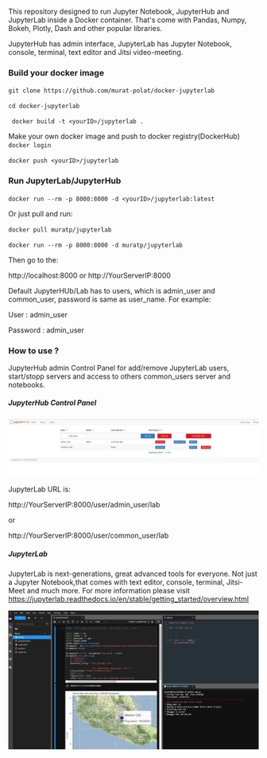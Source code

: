 This repository designed to run Jupyter Notebook, JupyterHub and JupyterLab inside a Docker container.
That's come with  Pandas, Numpy, Bokeh, Plotly, Dash and other popular libraries.

JupyterHub has admin interface, JupyterLab has Jupyter Notebook, console, terminal, text editor and Jitsi video-meeting.



### Build your docker image

` git clone https://github.com/murat-polat/docker-jupyterlab `

` cd docker-jupyterlab `

` docker build -t <yourID>/jupyterlab .`

Make your own docker image and push to docker registry(DockerHub)
`docker login`

`docker push <yourID>/jupyterlab `


### Run JupyterLab/JupyterHub

` docker run --rm -p 8000:8000 -d <yourID>/jupyterlab:latest `

Or just pull and run:

` docker pull muratp/jupyterlab `

` docker run --rm -p 8000:8000 -d muratp/jupyterlab  `

Then go to the:

http://localhost:8000 or  http://YourServerIP:8000

Default JupyterHUb/Lab has to users, which is admin_user and common_user, password is same as user_name. For example:
 
User : admin_user

Password : admin_user

### How to use ?
JupyterHub admin Control Panel for add/remove JupyterLab users, start/stopp servers and access to others common_users server and notebooks.
##### JupyterHub Control Panel

![](/src/adminPanel.png)

JupyterLab URL is:

http://YourServerIP:8000/user/admin_user/lab

or 

http://YourServerIP:8000/user/common_user/lab

##### JupyterLab

JupyterLab is next-generations, great advanced tools for everyone. Not just a Jupyter Notebook,that comes with text editor, console, terminal, Jitsi-Meet and much more. For more information please visit https://jupyterlab.readthedocs.io/en/stable/getting_started/overview.html

![](/src/Lab.png)




